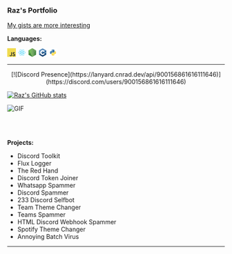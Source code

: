### Raz's Portfolio

<a href="https://gist.github.com/Raz-js">My gists are more interesting</a>

**Languages:**  

<code><img height="20" src="https://raw.githubusercontent.com/github/explore/80688e429a7d4ef2fca1e82350fe8e3517d3494d/topics/javascript/javascript.png"></code>
<code><img height="20" src="https://raw.githubusercontent.com/github/explore/80688e429a7d4ef2fca1e82350fe8e3517d3494d/topics/react/react.png"></code>
<code><img height="20" src="https://raw.githubusercontent.com/github/explore/80688e429a7d4ef2fca1e82350fe8e3517d3494d/topics/nodejs/nodejs.png"></code>
<code><img height="20" src="https://raw.githubusercontent.com/github/explore/80688e429a7d4ef2fca1e82350fe8e3517d3494d/topics/cpp/cpp.png"></code>
<code><img height="20" src="https://raw.githubusercontent.com/github/explore/80688e429a7d4ef2fca1e82350fe8e3517d3494d/topics/python/python.png"></code>

---
<p align="center">
[![Discord Presence](https://lanyard.cnrad.dev/api/900156861616111646)](https://discord.com/users/900156861616111646)

<br>

[![Raz's GitHub stats](https://github-readme-stats.vercel.app/api?username=TRH-Raz&theme=tokyonight&show_icons=true)](https://github.com/TRH-Raz/github-readme-stats)



<img alt="GIF" src="https://github.com/abhisheknaiidu/abhisheknaiidu/blob/master/code.gif?raw=true" width="500" height="320" />
</p>

<br>
</br>

**Projects:**

- Discord Toolkit
- Flux Logger
- The Red Hand
- Discord Token Joiner
- Whatsapp Spammer
- Discord Spammer
- 233 Discord Selfbot
- Team Theme Changer
- Teams Spammer
- HTML Discord Webhook Spammer
- Spotify Theme Changer
- Annoying Batch Virus

---
